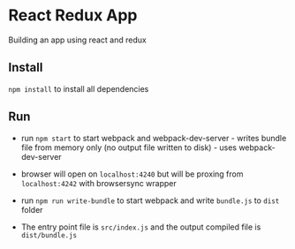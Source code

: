 # React Redux App

Building an app using react and redux


## Install
 ```npm install``` to install all dependencies

## Run

 - run ```npm start``` to start webpack and webpack-dev-server - writes bundle file from memory only (no output file written to disk) - uses webpack-dev-server

- browser will open on ```localhost:4240``` but will be proxing from ```localhost:4242``` with browsersync wrapper

- run ```npm run write-bundle``` to start webpack and write ```bundle.js``` to ```dist``` folder

- The entry point file is ```src/index.js``` and the output compiled file is ```dist/bundle.js```
